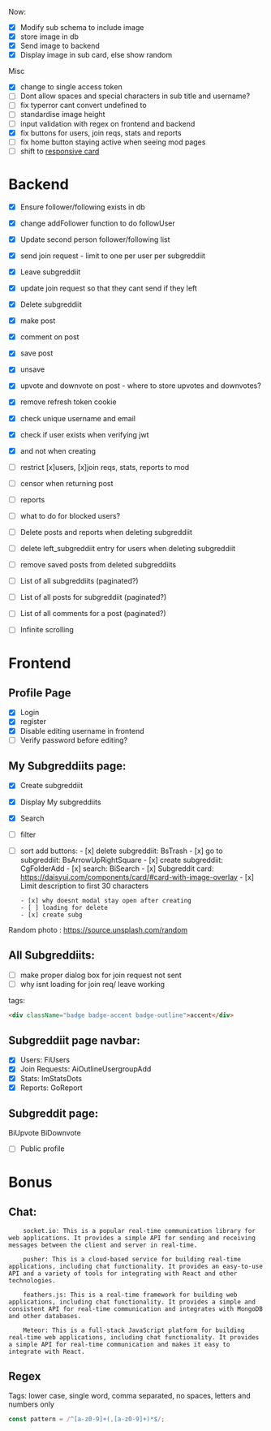 Now:
- [x] Modify sub schema to include image
- [x] store image in db
- [x] Send image to backend
- [x] Display image in sub card, else show random

Misc

- [x] change to single access token
- [ ] Dont allow spaces and special characters in sub title and username?
- [ ] fix typerror cant convert undefined to
- [ ] standardise image height
- [ ] input validation with regex on frontend and backend
- [x] fix buttons for users, join reqs, stats and reports
- [ ] fix home button staying active when seeing mod pages
- [ ] shift to [responsive card](rsbvbzryjrtovrqqfy@tcwlm.com)

# Backend

- [x] Ensure follower/following exists in db
- [x] change addFollower function to do followUser
- [x] Update second person follower/following list
- [x] send join request - limit to one per user per subgreddiit
- [x] Leave subgreddiit
- [x] update join request so that they cant send if they left
- [x] Delete subgreddiit
- [x] make post
- [x] comment on post
- [x] save post
- [x] unsave
- [x] upvote and downvote on post - where to store upvotes and downvotes?
- [x] remove refresh token cookie
- [x] check unique username and email
- [x] check if user exists when verifying jwt
- [x] and not when creating
- [ ] restrict [x]users, [x]join reqs, stats, reports to mod
- [ ] censor when returning post

- [ ] reports
- [ ] what to do for blocked users?
- [ ] Delete posts and reports when deleting subgreddiit
- [ ] delete left_subgreddiit entry for users when deleting subgreddiit
- [ ] remove saved posts from deleted subgreddiits
- [ ] List of all subgreddiits (paginated?)
- [ ] List of all posts for subgreddiit (paginated?)
- [ ] List of all comments for a post (paginated?)
- [ ] Infinite scrolling

# Frontend

## Profile Page

- [x] Login
- [x] register
- [x] Disable editing username in frontend
- [ ] Verify password before editing?

## My Subgreddiits page:

- [x] Create subgreddiit
- [x] Display My subgreddiits
- [x] Search
- [ ] filter
- [ ] sort
      add buttons: - [x] delete subgreddiit: BsTrash - [x] go to subgreddiit: BsArrowUpRightSquare - [x] create subgreddiit: CgFolderAdd - [x] search: BiSearch - [x] Subgreddit card: https://daisyui.com/components/card/#card-with-image-overlay - [x] Limit description to first 30 characters

      - [x] why doesnt modal stay open after creating
      - [ ] loading for delete
      - [x] create subg

Random photo : https://source.unsplash.com/random

## All Subgreddiits:

- [ ] make proper dialog box for join request not sent
- [ ] why isnt loading for join req/ leave working

tags:

```html
<div className="badge badge-accent badge-outline">accent</div>
```

## Subgreddiit page navbar:

- [x] Users: FiUsers
- [x] Join Requests: AiOutlineUsergroupAdd
- [x] Stats: ImStatsDots
- [x] Reports: GoReport

## Subgreddit page:

BiUpvote
BiDownvote

- [ ] Public profile

# Bonus

## Chat:

```
    socket.io: This is a popular real-time communication library for web applications. It provides a simple API for sending and receiving messages between the client and server in real-time.

    pusher: This is a cloud-based service for building real-time applications, including chat functionality. It provides an easy-to-use API and a variety of tools for integrating with React and other technologies.

    feathers.js: This is a real-time framework for building web applications, including chat functionality. It provides a simple and consistent API for real-time communication and integrates with MongoDB and other databases.

    Meteor: This is a full-stack JavaScript platform for building real-time web applications, including chat functionality. It provides a simple API for real-time communication and makes it easy to integrate with React.
```


## Regex

Tags: lower case, single word, comma separated, no spaces, letters and numbers only

```js
const pattern = /^[a-z0-9]+(,[a-z0-9]+)*$/;
```
